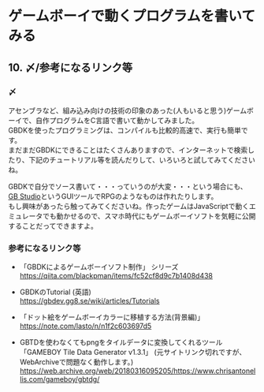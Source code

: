 # ゲームボーイで動くプログラムを書いてみる

## 10. 〆/参考になるリンク等

### 〆
アセンブラなど、組み込み向けの技術の印象のあった(人もいると思う)ゲームボーイで、自作プログラムをC言語で書いて動かしてみました。  
GBDKを使ったプログラミングは、コンパイルも比較的高速で、実行も簡単です。  
まだまだGBDKにできることはたくさんありますので、インターネットで検索したり、下記のチュートリアル等を読んだりして、いろいろと試してみてくださいね。

GBDKで自分でソース書いて・・・っていうのが大変・・・という場合にも、[GB Studio](https://www.gbstudio.dev/)というGUIツールでRPGのようなものは作れたりします。  
もし興味があったら触ってみてくださいね。作ったゲームはJavaScriptで動くエミュレータでも動かせるので、スマホ時代にもゲームボーイソフトを気軽に公開することだってできますよ。


### 参考になるリンク等
- 「GBDKによるゲームボーイソフト制作」 シリーズ  
https://qiita.com/blackpman/items/fc52cf8d9c7b1408d438

- GBDKのTutorial (英語)  
https://gbdev.gg8.se/wiki/articles/Tutorials

- 「ドット絵をゲームボーイカラーに移植する方法(背景編)」  
https://note.com/lasto/n/n1f2c603697d5

- GBTDを使わなくてもpngをタイルデータに変換してくれるツール「GAMEBOY Tile Data Generator v1.3.1」 (元サイトリンク切れですが、WebArchiveで問題なく動作します。)
https://web.archive.org/web/20180316095205/https://www.chrisantonellis.com/gameboy/gbtdg/